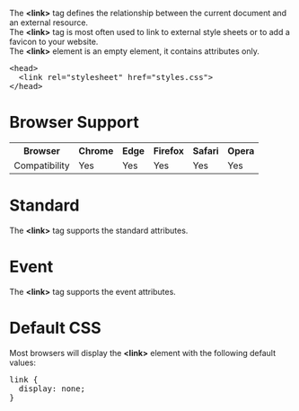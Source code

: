 The <b>&lt;link&gt;</b> tag defines the relationship between the current document and an external resource.
<br>
The <b>&lt;link&gt;</b> tag is most often used to link to external style sheets or to add a favicon to your website.
<br>
The <b>&lt;link&gt;</b> element is an empty element, it contains attributes only.
<pre>
&lt;head&gt;
  &lt;link rel="stylesheet" href="styles.css"&gt;
&lt;/head&gt;
</pre>
<h1>Browser Support</h1>
<table class="ws-table-all notranslate">
  <tr>
    <th>Browser</th>
    <th>Chrome</th>
    <th>Edge</th>
    <th>Firefox</th>
    <th>Safari</th>
    <th>Opera</th>
  </tr>
  <tr>
    <td>Compatibility</td>
    <td>Yes</td>
    <td>Yes</td>
    <td>Yes</td>
    <td>Yes</td>
    <td>Yes</td>
  </tr>
</table>
<h1>Standard</h1>
The <b>&lt;link&gt;</b> tag supports the standard attributes.
<h1>Event</h1>
The <b>&lt;link&gt;</b> tag supports the event attributes.
<h1>Default CSS</h1>
Most browsers will display the <b>&lt;link&gt;</b> element with the following default values:
<pre>
link {
  display: none;
}
</pre>
